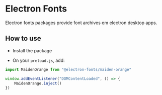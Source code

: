 # Electron Fonts

Electron fonts packages provide font archives em electron desktop apps.

## How to use

* Install the package

* On your `preload.js`, add:

```ts
import MaidenOrange from "@electron-fonts/maiden-orange"

window.addEventListener("DOMContentLoaded", () => {
    MaidenOrange.inject()
})
```